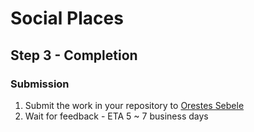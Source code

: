 # Social Places
## Step 3 - Completion
### Submission
1. Submit the work in your repository to [Orestes Sebele](orestes@socialplaces.io)
2. Wait for feedback - ETA 5 ~ 7 business days
